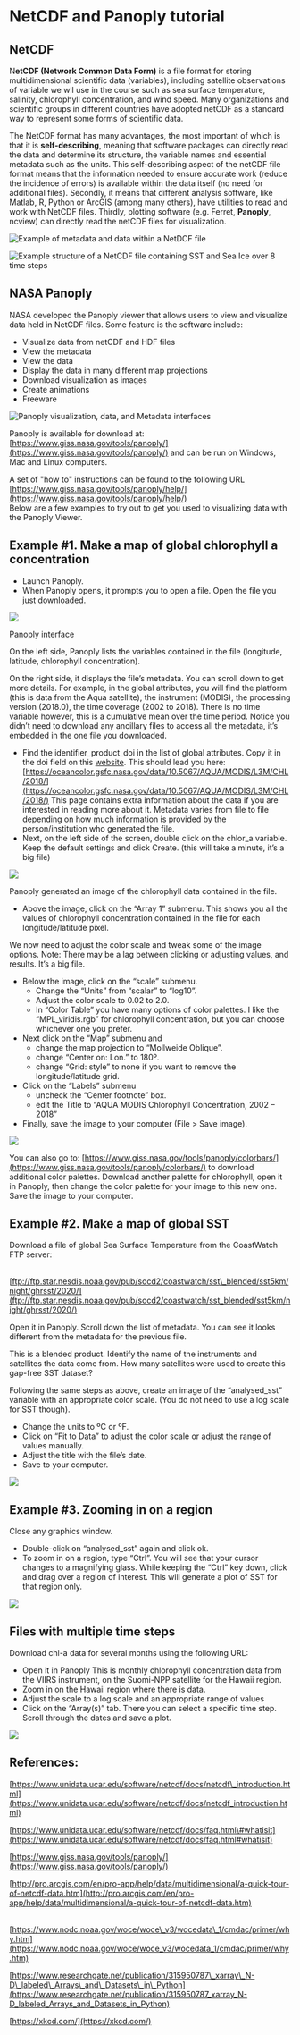 # NetCDF and Panoply tutorial

## NetCDF <a id="netcdf"></a>

N**etCDF \(Network Common Data Form\)** is a file format for storing multidimensional scientific data \(variables\), including satellite observations of variable we wll use in the course such as sea surface temperature, salinity, chlorophyll concentration, and wind speed. Many organizations and scientific groups in different countries have adopted netCDF as a standard way to represent some forms of scientific data.

The NetCDF format has many advantages, the most important of which is that it is **self-describing**, meaning that software packages can directly read the data and determine its structure, the variable names and essential metadata such as the units. This self-describing aspect of the netCDF file format means that the information needed to ensure accurate work \(reduce the incidence of errors\) is available within the data itself \(no need for additional files\). Secondly, it means that different analysis software, like Matlab, R, Python or ArcGIS \(among many others\), have utilities to read and work with NetCDF files. Thirdly, plotting software \(e.g. Ferret, **Panoply**, ncview\) can directly read the netCDF files for visualization.

![Example of metadata and data within a NetDCF file](../.gitbook/assets/netcdf_structure.png)

![Example structure of a NetCDF file containing SST and Sea Ice over 8 time steps](../.gitbook/assets/netcdf.png)

## NASA Panoply <a id="nasa-panoply"></a>

NASA developed the Panoply viewer that allows users to view and visualize data held in NetCDF files. Some feature is the software include:

* Visualize data from netCDF and HDF files
* View the metadata
* View the data
* Display the data in many different map projections
* Download visualization as images
* Create animations
* Freeware

![Panoply visualization, data, and Metadata interfaces ](../.gitbook/assets/panoply_3.png)

Panoply is available for download at: [https://www.giss.nasa.gov/tools/panoply/](https://www.giss.nasa.gov/tools/panoply/) and can be run on Windows, Mac and Linux computers. 

A set of "how to" instructions can be found to the following URL   
[https://www.giss.nasa.gov/tools/panoply/help/](https://www.giss.nasa.gov/tools/panoply/help/)  
Below are a few examples to try out to get you used to visualizing data with the Panoply Viewer.

## Example \#1. Make a map of global chlorophyll a concentration <a id="example-1-make-a-map-of-global-chlorophyll-a-concentration"></a>

* Launch Panoply.
* When Panoply opens, it prompts you to open a file. Open the file you just downloaded.

![](https://gblobscdn.gitbook.com/assets%2F-LylLNCSXaUER_FiqDSx%2F-Lyprc_XB5v6r_eamv1a%2F-Lypvs3duaaux6nHW45b%2Fimage.png?alt=media&token=9f331343-9a50-4465-950e-a435a741c96c)

Panoply interface

On the left side, Panoply lists the variables contained in the file \(longitude, latitude, chlorophyll concentration\).

On the right side, it displays the file’s metadata. You can scroll down to get more details. For example, in the global attributes, you will find the platform \(this is data from the Aqua satellite\), the instrument \(MODIS\), the processing version \(2018.0\), the time coverage \(2002 to 2018\). There is no time variable however, this is a cumulative mean over the time period. Notice you didn’t need to download any ancillary files to access all the metadata, it’s embedded in the one file you downloaded.

* Find the identifier\_product\_doi in the list of global attributes. Copy it in the doi field on this [website](http://dx.doi.org/). This should lead you here: [https://oceancolor.gsfc.nasa.gov/data/10.5067/AQUA/MODIS/L3M/CHL/2018/](https://oceancolor.gsfc.nasa.gov/data/10.5067/AQUA/MODIS/L3M/CHL/2018/) This page contains extra information about the data if you are interested in reading more about it. Metadata varies from file to file depending on how much information is provided by the person/institution who generated the file.
* Next, on the left side of the screen, double click on the chlor\_a variable. Keep the default settings and click Create. \(this will take a minute, it’s a big file\)

![](https://gblobscdn.gitbook.com/assets%2F-LylLNCSXaUER_FiqDSx%2F-Lyprc_XB5v6r_eamv1a%2F-Lypwd6IFxzaiMkc_LMt%2Fimage.png?alt=media&token=164adf5c-669f-4d49-b712-58c5f2314442)

Panoply generated an image of the chlorophyll data contained in the file.

* Above the image, click on the “Array 1” submenu. This shows you all the values of chlorophyll concentration contained in the file for each longitude/latitude pixel.

We now need to adjust the color scale and tweak some of the image options. Note: There may be a lag between clicking or adjusting values, and results. It’s a big file.

* Below the image, click on the “scale” submenu.
  * Change the “Units” from “scalar” to “log10”.
  * Adjust the color scale to 0.02 to 2.0.
  * In “Color Table” you have many options of color palettes. I like the “MPL\_viridis.rgb” for chlorophyll concentration, but you can choose whichever one you prefer.
* Next click on the “Map” submenu and
  * change the map projection to “Mollweide Oblique”.
  * change “Center on: Lon.” to 180º.
  * change “Grid: style” to none if you want to remove the longitude/latitude grid.
* Click on the “Labels” submenu
  * uncheck the “Center footnote” box.
  * edit the Title to “AQUA MODIS Chlorophyll Concentration, 2002 – 2018”
* Finally, save the image to your computer \(File &gt; Save image\).

![](https://gblobscdn.gitbook.com/assets%2F-LylLNCSXaUER_FiqDSx%2F-Lypy9DtAvKv7WTZcIOG%2F-Lypyqmkp1ACqyPSbc8M%2Fimage.png?alt=media&token=f6960e07-6a5e-4a48-849a-f56692a52651)

You can also go to: [https://www.giss.nasa.gov/tools/panoply/colorbars/](https://www.giss.nasa.gov/tools/panoply/colorbars/) to download additional color palettes. Download another palette for chlorophyll, open it in Panoply, then change the color palette for your image to this new one. Save the image to your computer.

## Example \#2. Make a map of global SST <a id="example-2-make-a-map-of-global-sst"></a>

Download a file of global Sea Surface Temperature from the CoastWatch FTP server:

​[ftp://ftp.star.nesdis.noaa.gov/pub/socd2/coastwatch/sst\_blended/sst5km/night/ghrsst/2020/](ftp://ftp.star.nesdis.noaa.gov/pub/socd2/coastwatch/sst_blended/sst5km/night/ghrsst/2020/)​

Open it in Panoply. Scroll down the list of metadata. You can see it looks different from the metadata for the previous file.

This is a blended product. Identify the name of the instruments and satellites the data come from. How many satellites were used to create this gap-free SST dataset?

Following the same steps as above, create an image of the “analysed\_sst” variable with an appropriate color scale. \(You do not need to use a log scale for SST though\).

* Change the units to ºC or ºF.
* Click on “Fit to Data” to adjust the color scale or adjust the range of values manually.
* Adjust the title with the file’s date.
* Save to your computer.

![](https://gblobscdn.gitbook.com/assets%2F-LylLNCSXaUER_FiqDSx%2F-Lypziw2L4M2y7SEBhBc%2F-Lyq1RgmUtMZP84Zw4mK%2Fimage.png?alt=media&token=f1f24ac1-353e-4909-8589-e881baf07d21)

## Example \#3. Zooming in on a region <a id="example-3-zooming-in-on-a-region"></a>

Close any graphics window.

* Double-click on “analysed\_sst” again and click ok.
* To zoom in on a region, type “Ctrl”. You will see that your cursor changes to a magnifying glass. While keeping the “Ctrl” key down, click and drag over a region of interest. This will generate a plot of SST for that region only.

![](https://gblobscdn.gitbook.com/assets%2F-LylLNCSXaUER_FiqDSx%2F-Lypziw2L4M2y7SEBhBc%2F-Lyq27aWSAuGHbFQtkBr%2Fimage.png?alt=media&token=da6d2077-82f7-4fdb-ab19-689ac4d15e63)

## Files with multiple time steps <a id="files-with-multiple-time-steps"></a>

Download chl-a data for several months using the following URL:

* Open it in Panoply This is monthly chlorophyll concentration data from the VIIRS instrument, on the Suomi-NPP satellite for the Hawaii region.
* Zoom in on the Hawaii region where there is data.
* Adjust the scale to a log scale and an appropriate range of values
* Click on the “Array\(s\)” tab. There you can select a specific time step. Scroll through the dates and save a plot.

![](https://gblobscdn.gitbook.com/assets%2F-LylLNCSXaUER_FiqDSx%2F-Lyq2EYYoDnp31JTuq-X%2F-LyqADhW91LDh2QMi5F1%2Fimage.png?alt=media&token=02bbcc06-ebb4-41f2-8cc6-80e6cc5aea2e)

## References: <a id="references"></a>

 [https://www.unidata.ucar.edu/software/netcdf/docs/netcdf\_introduction.html](https://www.unidata.ucar.edu/software/netcdf/docs/netcdf_introduction.html)

​[https://www.unidata.ucar.edu/software/netcdf/docs/faq.html\#whatisit](https://www.unidata.ucar.edu/software/netcdf/docs/faq.html#whatisit)​

​[https://www.giss.nasa.gov/tools/panoply/](https://www.giss.nasa.gov/tools/panoply/)

​[http://pro.arcgis.com/en/pro-app/help/data/multidimensional/a-quick-tour-of-netcdf-data.htm](http://pro.arcgis.com/en/pro-app/help/data/multidimensional/a-quick-tour-of-netcdf-data.htm)

​[https://www.nodc.noaa.gov/woce/woce\_v3/wocedata\_1/cmdac/primer/why.htm](https://www.nodc.noaa.gov/woce/woce_v3/wocedata_1/cmdac/primer/why.htm)

​[https://www.researchgate.net/publication/315950787\_xarray\_N-D\_labeled\_Arrays\_and\_Datasets\_in\_Python](https://www.researchgate.net/publication/315950787_xarray_N-D_labeled_Arrays_and_Datasets_in_Python)

​[https://xkcd.com/](https://xkcd.com/)​

​

​

​

​

​

